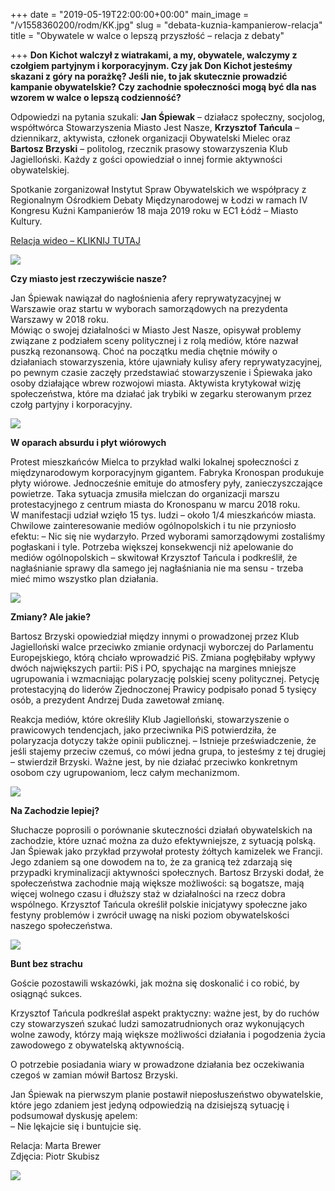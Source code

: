 +++
date = "2019-05-19T22:00:00+00:00"
main_image = "/v1558360200/rodm/KK.jpg"
slug = "debata-kuznia-kampanierow-relacja"
title = "Obywatele w walce o lepszą przyszłość – relacja z debaty"

+++
**Don Kichot walczył z wiatrakami, a my, obywatele, walczymy z czołgiem partyjnym i korporacyjnym. Czy jak Don Kichot jesteśmy skazani z góry na porażkę? Jeśli nie, to jak skutecznie prowadzić kampanie obywatelskie? Czy zachodnie społeczności mogą być dla nas wzorem w walce o lepszą codzienność?**

Odpowiedzi na pytania szukali: **Jan Śpiewak** – działacz społeczny, socjolog, współtwórca Stowarzyszenia Miasto Jest Nasze, **Krzysztof Tańcula** – dziennikarz, aktywista, członek organizacji Obywatelski Mielec oraz **Bartosz Brzyski** – politolog, rzecznik prasowy stowarzyszenia Klub Jagielloński. Każdy z gości opowiedział o innej formie aktywności obywatelskiej.

Spotkanie zorganizował Instytut Spraw Obywatelskich we współpracy z Regionalnym Ośrodkiem Debaty Międzynarodowej w Łodzi w ramach IV Kongresu Kuźni Kampanierów 18 maja 2019 roku w EC1 Łódź – Miasto Kultury.

[Relacja wideo – KLIKNIJ TUTAJ](https://www.facebook.com/fundacja.inspro/videos/358193651498406/)

![](https://res.cloudinary.com/inspro/image/upload/v1558360263/rodm/DSC07519.jpg)

**Czy miasto jest rzeczywiście nasze?**

Jan Śpiewak nawiązał do nagłośnienia afery reprywatyzacyjnej w Warszawie oraz startu w wyborach samorządowych na prezydenta Warszawy w 2018 roku.  
Mówiąc o swojej działalności w Miasto Jest Nasze, opisywał problemy związane z podziałem sceny politycznej i z rolą mediów, które nazwał puszką rezonansową. Choć na początku media chętnie mówiły o działaniach stowarzyszenia, które ujawniały kulisy afery reprywatyzacyjnej, po pewnym czasie zaczęły przedstawiać stowarzyszenie i Śpiewaka jako osoby działające wbrew rozwojowi miasta. Aktywista krytykował wizję społeczeństwa, które ma działać jak trybiki w zegarku sterowanym przez czołg partyjny i korporacyjny.

![](https://res.cloudinary.com/inspro/image/upload/v1558360322/rodm/DSC07540.jpg)

**W oparach absurdu i płyt wiórowych**

Protest mieszkańców Mielca to przykład walki lokalnej społeczności z międzynarodowym korporacyjnym gigantem. Fabryka Kronospan produkuje płyty wiórowe. Jednocześnie emituje do atmosfery pyły, zanieczyszczające powietrze. Taka sytuacja zmusiła mielczan do organizacji marszu protestacyjnego z centrum miasta do Kronospanu w marcu 2018 roku.  
W manifestacji udział wzięło 15 tys. ludzi – około 1/4 mieszkańców miasta. Chwilowe zainteresowanie mediów ogólnopolskich i tu nie przyniosło efektu: – Nic się nie wydarzyło. Przed wyborami samorządowymi zostaliśmy pogłaskani i tyle. Potrzeba większej konsekwencji niż apelowanie do mediów ogólnopolskich – skwitował Krzysztof Tańcula i podkreślił, że nagłaśnianie sprawy dla samego jej nagłaśniania nie ma sensu - trzeba mieć mimo wszystko plan działania.

![](https://res.cloudinary.com/inspro/image/upload/v1558360368/rodm/DSC07565_1.jpg)

**Zmiany? Ale jakie?**

Bartosz Brzyski opowiedział między innymi o prowadzonej przez Klub Jagielloński walce przeciwko zmianie ordynacji wyborczej do Parlamentu Europejskiego, którą chciało wprowadzić PiS. Zmiana pogłębiłaby wpływy dwóch największych partii: PiS i PO, spychając na margines mniejsze ugrupowania i wzmacniając polaryzację polskiej sceny politycznej. Petycję protestacyjną do liderów Zjednoczonej Prawicy podpisało ponad 5 tysięcy osób, a prezydent Andrzej Duda zawetował zmianę.

Reakcja mediów, które określiły Klub Jagielloński, stowarzyszenie o prawicowych tendencjach, jako przeciwnika PiS potwierdziła, że polaryzacja dotyczy także opinii publicznej. – Istnieje przeświadczenie, że jeśli stajemy przeciw czemuś, co mówi jedna grupa, to jesteśmy z tej drugiej – stwierdził Brzyski. Ważne jest, by nie działać przeciwko konkretnym osobom czy ugrupowaniom, lecz całym mechanizmom.

![](https://res.cloudinary.com/inspro/image/upload/v1558360418/rodm/DSC07547.jpg)

**Na Zachodzie lepiej?**

Słuchacze poprosili o porównanie skuteczności działań obywatelskich na zachodzie, które uznać można za dużo efektywniejsze, z sytuacją polską. Jan Śpiewak jako przykład przywołał protesty żółtych kamizelek we Francji. Jego zdaniem są one dowodem na to, że za granicą też zdarzają się przypadki kryminalizacji aktywności społecznych. Bartosz Brzyski dodał, że społeczeństwa zachodnie mają większe możliwości: są bogatsze, mają więcej wolnego czasu i dłuższy staż w działalności na rzecz dobra wspólnego. Krzysztof Tańcula określił polskie inicjatywy społeczne jako festyny problemów i zwrócił uwagę na niski poziom obywatelskości naszego społeczeństwa.

![](https://res.cloudinary.com/inspro/image/upload/v1558360472/rodm/DSC07590.jpg)

**Bunt bez strachu**

Goście pozostawili wskazówki, jak można się doskonalić i co robić, by osiągnąć sukces.

Krzysztof Tańcula podkreślał aspekt praktyczny: ważne jest, by do ruchów czy stowarzyszeń szukać ludzi samozatrudnionych oraz wykonujących wolne zawody, którzy mają większe możliwości działania i pogodzenia życia zawodowego z obywatelską aktywnością.

O potrzebie posiadania wiary w prowadzone działania bez oczekiwania czegoś w zamian mówił Bartosz Brzyski.

Jan Śpiewak na pierwszym planie postawił nieposłuszeństwo obywatelskie, które jego zdaniem jest jedyną odpowiedzią na dzisiejszą sytuację i podsumował dyskusję apelem:  
– Nie lękajcie się i buntujcie się.

Relacja: Marta Brewer  
Zdjęcia: Piotr Skubisz

![](https://res.cloudinary.com/inspro/image/upload/v1558360538/rodm/DSC07576.jpg)